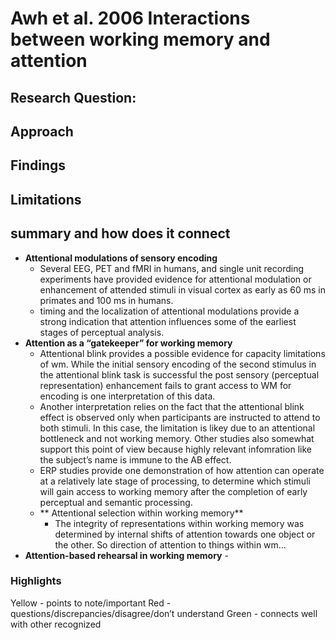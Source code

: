 # Awh et al. 2006 Interactions between working memory and attention

## Research Question:

## Approach

## Findings
 
## Limitations

## summary and how does it connect
- **Attentional modulations of sensory encoding**
	- Several EEG, PET and fMRI in humans, and single unit recording experiments have provided evidence for attentional modulation or enhancement of attended stimuli in visual cortex as early as 60 ms in primates and 100 ms in humans. 
	- timing and the localization of attentional modulations provide a strong indication that attention influences some of the earliest stages of perceptual analysis.
- **Attention as a “gatekeeper” for working memory**
	- Attentional blink provides a possible evidence for capacity limitations of wm. While the initial sensory encoding of the second stimulus in the attentional blink task is successful the post sensory (perceptual representation) enhancement fails to grant access to WM for encoding is one interpretation of this data. 
	- Another interpretation relies on the fact that the attentional blink effect is observed only when participants are instructed to attend to both stimuli. In this case, the limitation is likey due to an attentional bottleneck and not working memory. Other studies also somewhat support this point of view because highly relevant infomration like the subject’s name is immune to the AB effect. 
	- ERP studies provide one demonstration of how attention can operate at a relatively late stage of processing, to determine which stimuli will gain access to working memory after the completion of early perceptual and semantic processing. 
	- ** Attentional selection within working memory**
		- The integrity of representations within working memory was determined by internal shifts of attention towards one object or the other. So direction of attention to things within wm…
- **Attention-based rehearsal in working memory**
	\- 

### Highlights
Yellow - points to note/important 
Red - questions/discrepancies/disagree/don’t understand
Green - connects well with other recognized